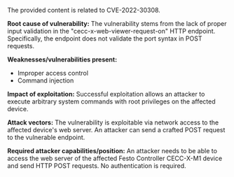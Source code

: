 The provided content is related to CVE-2022-30308.

**Root cause of vulnerability:**
The vulnerability stems from the lack of proper input validation in the "cecc-x-web-viewer-request-on" HTTP endpoint. Specifically, the endpoint does not validate the port syntax in POST requests.

**Weaknesses/vulnerabilities present:**
- Improper access control
- Command injection

**Impact of exploitation:**
Successful exploitation allows an attacker to execute arbitrary system commands with root privileges on the affected device.

**Attack vectors:**
The vulnerability is exploitable via network access to the affected device's web server. An attacker can send a crafted POST request to the vulnerable endpoint.

**Required attacker capabilities/position:**
An attacker needs to be able to access the web server of the affected Festo Controller CECC-X-M1 device and send HTTP POST requests. No authentication is required.